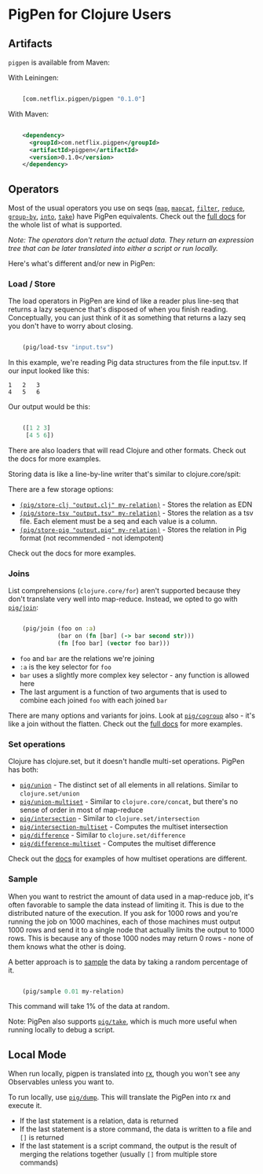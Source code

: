 # PigPen for Clojure Users

## Artifacts

`pigpen` is available from Maven:

With Leiningen:

``` clj

    [com.netflix.pigpen/pigpen "0.1.0"]
```

With Maven:

``` xml

    <dependency>
      <groupId>com.netflix.pigpen</groupId>
      <artifactId>pigpen</artifactId>
      <version>0.1.0</version>
    </dependency>
```

## Operators

Most of the usual operators you use on seqs ([`map`](http://netflix.github.io/PigPen/pigpen.core.html#var-map), [`mapcat`](http://netflix.github.io/PigPen/pigpen.core.html#var-mapcat), [`filter`](http://netflix.github.io/PigPen/pigpen.core.html#var-filter), [`reduce`](http://netflix.github.io/PigPen/pigpen.core.html#var-reduce), [`group-by`](http://netflix.github.io/PigPen/pigpen.core.html#var-group-by), [`into`](http://netflix.github.io/PigPen/pigpen.core.html#var-into), [`take`](http://netflix.github.io/PigPen/pigpen.core.html#var-take)) have PigPen equivalents. Check out the [full docs](http://netflix.github.io/PigPen/pigpen.core.html) for the whole list of what is supported.

_Note: The operators don't return the actual data. They return an expression tree that can be later translated into either a script or run locally._

Here's what's different and/or new in PigPen:

### Load / Store

The load operators in PigPen are kind of like a reader plus line-seq that returns a lazy sequence that's disposed of when you finish reading. Conceptually, you can just think of it as something that returns a lazy seq you don't have to worry about closing.

``` clj

    (pig/load-tsv "input.tsv")
```

In this example, we're reading Pig data structures from the file input.tsv. If our input looked like this:

    1   2   3
    4   5   6

Our output would be this:

``` clj

    ([1 2 3]
     [4 5 6])
```

There are also loaders that will read Clojure and other formats. Check out the docs for more examples.

Storing data is like a line-by-line writer that's similar to clojure.core/spit:

There are a few storage options:

  * [`(pig/store-clj "output.clj" my-relation)`](http://netflix.github.io/PigPen/pigpen.core.html#var-store-clj) - Stores the relation as EDN
  * [`(pig/store-tsv "output.tsv" my-relation)`](http://netflix.github.io/PigPen/pigpen.core.html#var-store-tsv) - Stores the relation as a tsv file. Each element must be a seq and each value is a column.
  * [`(pig/store-pig "output.pig" my-relation)`](http://netflix.github.io/PigPen/pigpen.core.html#var-store-pig) - Stores the relation in Pig format (not recommended - not idempotent)

Check out the docs for more examples.

### Joins

List comprehensions (`clojure.core/for`) aren't supported because they don't translate very well into map-reduce. Instead, we opted to go with [`pig/join`](http://netflix.github.io/PigPen/pigpen.core.html#var-join):

``` clj

    (pig/join (foo on :a)
              (bar on (fn [bar] (-> bar second str)))
              (fn [foo bar] (vector foo bar)))
```

  * `foo` and `bar` are the relations we're joining
  * `:a` is the key selector for `foo`
  * `bar` uses a slightly more complex key selector - any function is allowed here
  * The last argument is a function of two arguments that is used to combine each joined `foo` with each joined `bar`

There are many options and variants for joins. Look at [`pig/cogroup`](http://netflix.github.io/PigPen/pigpen.core.html#var-cogroup) also - it's like a join without the flatten. Check out the [full docs](http://netflix.github.io/PigPen/pigpen.core.html) for more examples.

### Set operations

Clojure has clojure.set, but it doesn't handle multi-set operations. PigPen has both:

  * [`pig/union`](http://netflix.github.io/PigPen/pigpen.core.html#var-union) - The distinct set of all elements in all relations. Similar to `clojure.set/union`
  * [`pig/union-multiset`](http://netflix.github.io/PigPen/pigpen.core.html#var-union-multiset) - Similar to `clojure.core/concat`, but there's no sense of order in most of map-reduce
  * [`pig/intersection`](http://netflix.github.io/PigPen/pigpen.core.html#var-intersection) - Similar to `clojure.set/intersection`
  * [`pig/intersection-multiset`](http://netflix.github.io/PigPen/pigpen.core.html#var-intersection-multiset) - Computes the multiset intersection
  * [`pig/difference`](http://netflix.github.io/PigPen/pigpen.core.html#var-difference) - Similar to `clojure.set/difference`
  * [`pig/difference-multiset`](http://netflix.github.io/PigPen/pigpen.core.html#var-multiset) - Computes the multiset difference

 Check out the [docs](http://netflix.github.io/PigPen/pigpen.core.html) for examples of how multiset operations are different.

### Sample

When you want to restrict the amount of data used in a map-reduce job, it's often favorable to sample the data instead of limiting it. This is due to the distributed nature of the execution. If you ask for 1000 rows and you're running the job on 1000 machines, each of those machines must output 1000 rows and send it to a single node that actually limits the output to 1000 rows. This is because any of those 1000 nodes may return 0 rows - none of them knows what the other is doing.

A better approach is to [sample](http://netflix.github.io/PigPen/pigpen.core.html#var-sample) the data by taking a random percentage of it.

``` clj

    (pig/sample 0.01 my-relation)
```

This command will take 1% of the data at random.

Note: PigPen also supports [`pig/take`](http://netflix.github.io/PigPen/pigpen.core.html#var-take), which is much more useful when running locally to debug a script.

## Local Mode

When run locally, pigpen is translated into [rx](https://github.com/Netflix/RxJava), though you won't see any Observables unless you want to.

To run locally, use [`pig/dump`](http://netflix.github.io/PigPen/pigpen.core.html#var-dump). This will translate the PigPen into rx and execute it.

  * If the last statement is a relation, data is returned
  * If the last statement is a store command, the data is written to a file and `[]` is returned
  * If the last statement is a script command, the output is the result of merging the relations together (usually `[]` from multiple store commands)
